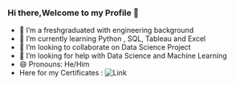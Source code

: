 ### Hi there,Welcome to my Profile 👋

- 🔭 I’m a freshgraduated with engineering background
- 🌱 I’m currently learning Python , SQL, Tableau and Excel
- 👯 I’m looking to collaborate on Data Science Project
- 🤔 I’m looking for help with Data Science and Machine Learning
- 😄 Pronouns: He/Him
- Here for my Certificates : ![Link](https://github.com/boxside/Course_Certificates)
